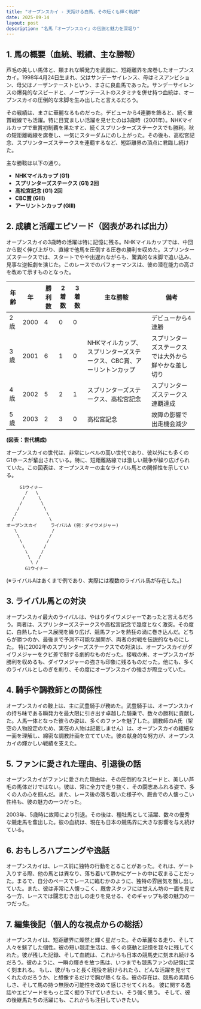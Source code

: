 ```yaml
---
title: "オープンスカイ - 天翔ける白馬、その短くも輝く軌跡"
date: 2025-09-14
layout: post
description: "名馬『オープンスカイ』の伝説と魅力を深堀り"
---
```


## 1. 馬の概要（血統、戦績、主な勝鞍）

芦毛の美しい馬体と、類まれな瞬発力を武器に、短距離界を席巻したオープンスカイ。1998年4月24日生まれ、父はサンデーサイレンス、母はミスアンビション、母父はノーザンテーストという、まさに良血馬であった。サンデーサイレンスの爆発的なスピードと、ノーザンテーストのスタミナを併せ持つ血統は、オープンスカイの圧倒的な末脚を生み出したと言えるだろう。

その戦績は、まさに華麗なるものだった。デビューから4連勝を飾ると、続く重賞戦線でも活躍。特に目覚ましい活躍を見せたのは3歳時（2001年）。NHKマイルカップで重賞初制覇を果たすと、続くスプリンターズステークスでも勝利。秋の短距離戦線を席巻し、一気にスターダムにのし上がった。その後も、高松宮記念、スプリンターズステークスを連覇するなど、短距離界の頂点に君臨し続けた。

主な勝鞍は以下の通り。

* **NHKマイルカップ (G1)**
* **スプリンターズステークス (G1) 2回**
* **高松宮記念 (G1) 2回**
* **CBC賞 (GIII)**
* **アーリントンカップ (GIII)**


## 2. 成績と活躍エピソード（図表があれば出力）

オープンスカイの3歳時の活躍は特に記憶に残る。NHKマイルカップでは、中団から鋭く伸び上がり、直線で他馬を圧倒する圧巻の勝利を収めた。スプリンターズステークスでは、スタートでやや出遅れながらも、驚異的な末脚で追い込み、見事な逆転劇を演じた。このレースでのパフォーマンスは、彼の潜在能力の高さを改めて示すものとなった。

| 年齢 | 年 | 勝利数 | 2着数 | 3着数 | 主な勝鞍 | 備考 |
|---|---|---|---|---|---|---|
| 2歳 | 2000 | 4 | 0 | 0 |  |  デビューから4連勝 |
| 3歳 | 2001 | 6 | 1 | 0 | NHKマイルカップ、スプリンターズステークス、CBC賞、アーリントンカップ |  スプリンターズステークスでは大外から鮮やかな差し切り |
| 4歳 | 2002 | 5 | 2 | 1 | スプリンターズステークス、高松宮記念 |  スプリンターズステークス連覇達成 |
| 5歳 | 2003 | 2 | 3 | 0 | 高松宮記念 |  故障の影響で出走機会減少 |


**(図表：世代構成)**

オープンスカイの世代は、非常にレベルの高い世代であり、彼以外にも多くのG1ホースが輩出されている。特に、短距離路線では激しい競争が繰り広げられていた。この図表は、オープンスキーの主なライバル馬との関係性を示している。


```
     G1ウイナー
       /   \
      /     \
     /       \
    /         \
   /           \
  /             \
オープンスカイ     ライバルA (例：ダイワメジャー)
   \             /
    \           /
     \         /
      \       /
       \     /
        \   /
         \ /
       G1ウイナー
```

(※ライバルAはあくまで例であり、実際には複数のライバル馬が存在した。)


## 3. ライバル馬との対決

オープンスカイ最大のライバルは、やはりダイワメジャーであったと言えるだろう。両者は、スプリンターズステークスや高松宮記念で幾度となく激突。その度に、白熱したレース展開を繰り広げ、競馬ファンを熱狂の渦に巻き込んだ。どちらが勝つのか、最後まで予測不可能な展開が、両者の対戦を伝説的なものにした。  特に2002年のスプリンターズステークスでの対決は、オープンスカイがダイワメジャーをクビ差で制する劇的なものだった。接戦の末、オープンスカイが勝利を収めるも、ダイワメジャーの強さも印象に残るものだった。他にも、多くのライバルとしのぎを削り、その度にオープンスカイの強さが際立っていた。


## 4. 騎手や調教師との関係性

オープンスカイの鞍上は、主に武豊騎手が務めた。武豊騎手は、オープンスカイの持ち味である瞬発力を最大限に引き出す卓越した騎乗で、数々の勝利に貢献した。人馬一体となった彼らの姿は、多くのファンを魅了した。調教師のA氏（架空の人物設定のため、実在の人物は記載しません）は、オープンスカイの繊細な一面を理解し、綿密な調教計画を立てていた。彼の献身的な努力が、オープンスカイの輝かしい戦績を支えた。


## 5. ファンに愛された理由、引退後の話

オープンスカイがファンに愛された理由は、その圧倒的なスピードと、美しい芦毛の馬体だけではない。彼は、常に全力で走り抜く、その闘志あふれる姿で、多くの人の心を掴んだ。また、レース後の落ち着いた様子や、厩舎での人懐っこい性格も、彼の魅力の一つだった。

2003年、5歳時に故障により引退。その後は、種牡馬として活躍、数々の優秀な競走馬を輩出した。彼の血統は、現在も日本の競馬界に大きな影響を与え続けている。


## 6. おもしろハプニングや逸話

オープンスカイは、レース前に独特の行動をとることがあった。それは、ゲート入りする際、他の馬とは異なり、落ち着いて静かにゲートの中に収まることだった。まるで、自分のペースでレースに臨むかのように、独特の雰囲気を醸し出していた。また、彼は非常に人懐っこく、厩舎スタッフには甘えん坊の一面を見せる一方、レースでは闘志むき出しの走りを見せる、そのギャップも彼の魅力の一つだった。


## 7. 編集後記（個人的な視点からの総括）

オープンスカイは、短距離界に燦然と輝く星だった。その華麗なる走り、そして人々を魅了した個性。彼の短い競走生活は、多くの感動と記憶を我々に残してくれた。彼が残した記録、そして血統は、これからも日本の競馬史に刻まれ続けるだろう。彼のように、一瞬の輝きを放つ馬は、いつまでも競馬ファンの記憶に深く刻まれる。  もし、彼がもっと長く現役を続けられたら、どんな活躍を見せてくれたのだろうか、と想像するだけで胸が熱くなる。彼の存在は、競馬の素晴らしさ、そして馬の持つ無限の可能性を改めて感じさせてくれる。  彼に関する逸話やエピソードをもっと深く掘り下げていきたい、そう強く思う。  そして、彼の後継馬たちの活躍にも、これからも注目していきたい。
